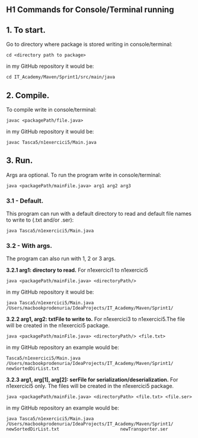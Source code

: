 H1 **Commands for Console/Terminal running**
--
## 1. To start.
Go to directory where package is stored writing in console/terminal:
          
    cd <directory path to package>
        
in my GitHub repository it would be:    
        
    cd IT_Academy/Maven/Sprint1/src/main/java
        
## 2. Compile. 
To compile write in console/terminal:  
        
    javac <packagePath/file.java>   
        
in my GitHub repository it would be:   
        
    javac Tasca5/n1exercici5/Main.java

## 3. Run. 
Args ara optional. To run the program write in console/terminal:
        
    java <packagePath/mainFile.java> arg1 arg2 arg3

### 3.1 - Default. 
This program can run with a default directory to read and default file names to write to (.txt and/or .ser):    
     
    java Tasca5/n1exercici5/Main.java 

### 3.2 - With args. 
The program can also run with 1, 2 or 3 args.

**3.2.1 arg1: directory to read.**
For n1exercici1 to n1exercici5

    java <packagePath/mainFile.java> <directoryPath/>
          
in my GitHub repository it would be:
                               
    java Tasca5/n1exercici5/Main.java /Users/macbookprodenuria/IdeaProjects/IT_Academy/Maven/Sprint1/              

**3.2.2 arg1, arg2: txtFile to write to.**
For n1exercici3 to n1exercici5.The file will be created in the n1exercici5 package.
             
    java <packagePath/mainFile.java> <directoryPath/> <file.txt>               

in my GitHub repository an example would be:
                   
    Tasca5/n1exercici5/Main.java /Users/macbookprodenuria/IdeaProjects/IT_Academy/Maven/Sprint1/ newSortedDirList.txt
               
**3.2.3 arg1, arg[1], arg[2]: serFile for serialization/deserialization.**
For n1exercici5 only. The files will be created in the n1exercici5 package.

    java <packagePath/mainFile.java> <directoryPath> <file.txt> <file.ser>

in my GitHub repository an example would be:        
                
    java Tasca5/n1exercici5/Main.java /Users/macbookprodenuria/IdeaProjects/IT_Academy/Maven/Sprint1/ newSortedDirList.txt                       newTransporter.ser
